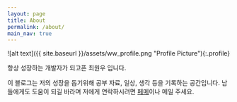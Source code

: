 ```yaml
---
layout: page
title: About
permalink: /about/
main_nav: true
---
```


![alt text]({{ site.baseurl }}/assets/ww_profile.png "Profile Picture"){:.profile}

항상 성장하는 개발자가 되고픈 최원우 입니다.

이 블로그는 저의 성장을 돕기위해 공부 자료, 일상, 생각 등을 기록하는 공간입니다.
남들에게도 도움이 되길 바라며 저에게 연락하시려면 [페메][facebook]이나 메일 주세요.

[github]: https://github.com/deepwonwoo
[facebook]: https://www.facebook.com/wonwooddo